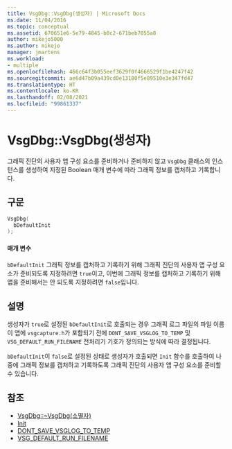 ```yaml
---
title: VsgDbg::VsgDbg(생성자) | Microsoft Docs
ms.date: 11/04/2016
ms.topic: conceptual
ms.assetid: 670651e6-5e79-4845-b0c2-671beb7055a8
author: mikejo5000
ms.author: mikejo
manager: jmartens
ms.workload:
- multiple
ms.openlocfilehash: 466c64f3b055eef3629f0f4666529f1be4247f42
ms.sourcegitcommit: ae6d47b09a439cd0e13180f5e89510e3e347fd47
ms.translationtype: HT
ms.contentlocale: ko-KR
ms.lasthandoff: 02/08/2021
ms.locfileid: "99861337"
---
```

# <a name="vsgdbgvsgdbg-constructor"></a>VsgDbg::VsgDbg(생성자)
그래픽 진단의 사용자 앱 구성 요소를 준비하거나 준비하지 않고 `VsgDbg` 클래스의 인스턴스를 생성하여 지정된 Boolean 매개 변수에 따라 그래픽 정보를 캡처하고 기록합니다.

## <a name="syntax"></a>구문

```C++
VsgDbg(
  bDefaultInit
);
```

#### <a name="parameters"></a>매개 변수
 `bDefaultInit` 그래픽 정보를 캡처하고 기록하기 위해 그래픽 진단의 사용자 앱 구성 요소가 준비되도록 지정하려면 `true`이고, 이번에 그래픽 정보를 캡처하고 기록하기 위해 앱을 준비해서는 안 되도록 지정하려면 `false`입니다.

## <a name="remarks"></a>설명
 생성자가 `true`로 설정된 `bDefaultInit`로 호출되는 경우 그래픽 로그 파일의 파일 이름이 앱에 `vsgcapture.h`가 포함되기 전에 `DONT_SAVE_VSGLOG_TO_TEMP` 및 `VSG_DEFAULT_RUN_FILENAME` 전처리기 기호가 정의되는 방식에 따라 결정됩니다.

 `bDefaultInit`이 `false`로 설정된 상태로 생성자가 호출되면 `Init` 함수를 호출하여 나중에 그래픽 정보를 캡처하고 기록하도록 그래픽 진단의 사용자 앱 구성 요소를 준비할 수 있습니다.

## <a name="see-also"></a>참조
- [VsgDbg::~VsgDbg(소멸자)](vsgdbg-tilde-vsgdbg-destructor.md)
- [Init](init.md)
- [DONT_SAVE_VSGLOG_TO_TEMP](dont-save-vsglog-to-temp.md)
- [VSG_DEFAULT_RUN_FILENAME](vsg-default-run-filename.md)